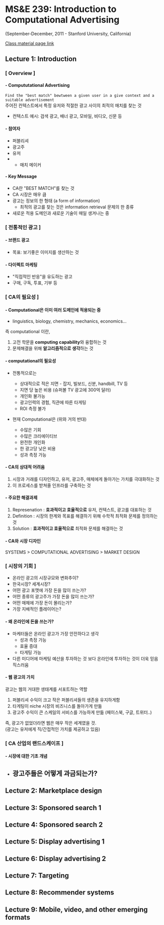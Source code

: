 # MS&E 239: Introduction to Computational Advertising 
(September-December, 2011 - Stanford University, California)

[Class material page link](https://web.stanford.edu/class/msande239/#lecture-handouts)


## Lecture 1: Introduction  


### [ Overview ]


#### - Compututational Advertising 

```Find the "best match" bewtween a given user in a give context and a suitable advertisement```  
주어진 컨텍스트에서 특정 유저와 적절한 광고 사이의 최적의 매치를 찾는 것  

- 컨텍스트 예시: 검색 광고, 배너 광고, 모바일, 비디오, 신문 등  


#### - 참여자

- 퍼블리셔 
- 광고주
- 유저
- + 매치 메이커



#### - Key Message 

- CA란 "BEST MATCH"를 찾는 것
- CA 시장은 매우 큼 
- 광고는 정보의 한 형태 (a form of information)
	- 최적의 광고를 찾는 것은 information retrieval 문제의 한 종류
- 새로운 적용 도메인과 새로운 기술이 매일 생겨나는 중 


### [ 전통적인 광고 ] 

#### - 브랜드 광고 

- 목표: 보기좋은 이미지를 생산하는 것 

#### - 다이렉트 마케팅 

- "직접적인 반응"을 유도하는 광고
- 구매, 구독, 투표, 기부 등



### [ CA의 필요성 ] 

#### - Computational은 이미 여러 도메인에 적용되는 중 

- linguistics, biology, chemistry, mechanics, economics...

즉 computational 이란,  
1) 고전 학문을 **computing capability**와 융합하는 것 
2) 문제해결을 위해 **알고리즘적으로 생각**하는 것 



#### - computational의 필요성 

- 전통적으로는
	- 상대적으로 적은 지면 - 잡지, 빌보드, 신분, handbill, TV 등 
	- 지면 당 높은 비용 (슈퍼볼 TV 광고에 300억 달러)
	- 개인화 불가능 
	- 광고인력의 경험, 직관에 따른 타게팅
	- ROI 측정 불가 

- 현재 Computational은 (위와 거의 반대)
	- 수많은 기회
	- 수많은 크리에이티브
	- 완전한 개인화
	- 한 광고당 낮은 비용
	- 성과 측정 가능 


#### - CA의 상대적 어려움 


1) 시장과 거래를 디자인하고, 유저, 광고주, 매체에게 돌아가는 가치를 극대화하는 것
2) 이 프로세스를 받쳐줄 인프라를 구축하는 것 


#### - 주요한 해결과제 

1) Represenation : **효과적이고 효율적으로** 유저, 컨텍스트, 광고를 대표하는 것
2) Definition : 시장의 한계와 목표를 해결하기 위해 수학적 최적화 문제를 정의하는 것 
3) Solution : **효과적이고 효율적으로** 최적화 문제를 해결하는 것 


#### - CA와 시장 디자인

SYSTEMS > COMPUTATIONAL ADVERTISING > MARKET DESIGN


### [ 시장의 기회 ] 

- 온라인 광고의 시장규모와 변화추이? 
- 한국시장? 세계시장?
- 어떤 광고 포맷에 가장 돈을 많이 쓰는가?
- 어떤 종류의 광고주가 가장 돈을 많이 쓰는가? 
- 어떤 매체에 가장 돈이 몰리는가? 
- 가장 지배적인 플레이어는? 


#### - 왜 온라인에 돈을 쓰는가? 

- 마케터들은 온라인 광고가 가장 안전하다고 생각
	- 성과 측정 가능
	- 효율 증대 
	- 타게팅 가능 
- 다른 미디어에 마케팅 예산을 투자하는 것 보다 온라인에 투자하는 것이 더욱 믿음직스러움  


#### - 웹 광고의 가치 

광고는 웹의 거대한 생태계를 서포트하는 역할  

1) 퍼블리셔 수익이 크고 작은 퍼블리셔들의 생존을 유지하게함 
2) 타게팅이 niche 시장의 비즈니스를 돌아가게 만듦 
3) 광고주 수익이 큰 스케일의 서비스를 가능하게 만듦 (페이스북, 구글, 트위터..) 

즉, 광고가 없었더라면 웹은 매우 작은 세계였을 것.  
(광고는 유저에게 직/간접적인 가치를 제공하고 있음)  


### [ CA 산업의 랜드스케이프 ] 


#### - 시장에 대한 기초 개념 

- 광고주들은 어떻게 과금되는가? 
	- 















## Lecture 2: Marketplace design

## Lecture 3: Sponsored search 1

## Lecture 4: Sponsored search 2

## Lecture 5: Display advertising 1

## Lecture 6: Display advertising 2

## Lecture 7: Targeting

## Lecture 8: Recommender systems

## Lecture 9: Mobile, video, and other emerging formats
